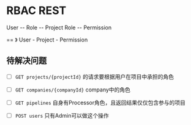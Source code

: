 RBAC REST
===

User -- Role -- Project
Role -- Permission

== 》 User - Project - Permission

待解决问题
-----

- [ ] `GET projects/{projectId}` 的请求要根据用户在项目中承担的角色
- [ ] `GET companies/{companyId}` company中的角色
- [ ] `GET pipelines` 自身有Processor角色，且返回结果仅仅包含参与的项目
- [ ] `POST users` 只有Admin可以做这个操作

